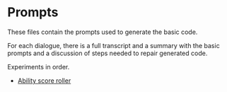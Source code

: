 # Prompts

These files contain the prompts used to generate the basic code.

For each dialogue, there is a full transcript and a summary with the basic prompts and a discussion of steps needed to 
repair generated code.

Experiments in order.

- [Ability score roller](ability_score_roller)